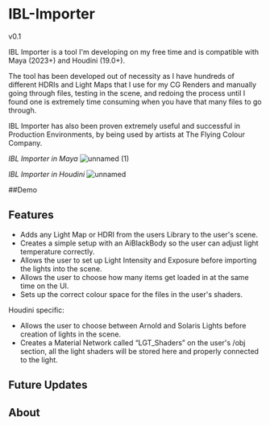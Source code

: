 # IBL-Importer
v0.1

IBL Importer is a tool I'm developing on my free time and is compatible with Maya (2023+) and Houdini (19.0+). 

The tool has been developed out of necessity as I have hundreds of different HDRIs and Light Maps that I use for my CG Renders and manually going through files, testing in the scene, and redoing the process until I found one is extremely time consuming when you have that many files to go through.

IBL Importer has also been proven extremely useful and successful in Production Environments, by being used by artists at The Flying Colour Company.

*IBL Importer in Maya*
![unnamed (1)](https://github.com/user-attachments/assets/215af1e8-df76-4ceb-9a47-6f076d46757d)

*IBL Importer in Houdini*
![unnamed](https://github.com/user-attachments/assets/946379ee-4c1c-4aac-b1ab-cca8f1623230)

##Demo

## Features

- Adds any Light Map or HDRI from the users Library to the user's scene.
- Creates a simple setup with an AiBlackBody so the user can adjust light temperature correctly. 
- Allows the user to set up Light Intensity and Exposure before importing the lights into the scene.
- Allows the user to choose how many items get loaded in at the same time on the UI.
- Sets up the correct colour space for the files in the user's shaders.

Houdini specific: 
- Allows the user to choose between Arnold and Solaris Lights before creation of lights in the scene.
- Creates a Material Network called “LGT_Shaders” on the user's /obj section, all the light shaders will be stored here and properly connected to the light.

## Future Updates

## About

